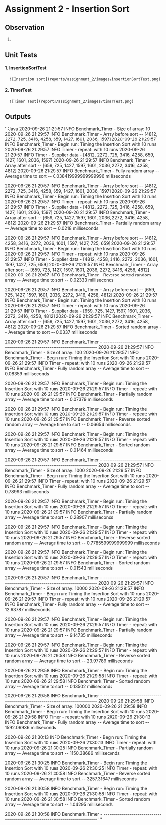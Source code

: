 # Assignment 2 - Insertion Sort

## Observation
1. 

## Unit Tests
#### 1. InsertionSortTest
      ![Insertion sort](reports/assignment_2/images/insertionSortTest.png)
#### 2. TimerTest
      ![Timer Test](reports/assignment_2/images/timerTest.png)

## Outputs
'''Java
2020-09-26 21:29:57 INFO  Benchmark_Timer - Size of array: 10
2020-09-26 21:29:57 INFO  Benchmark_Timer - Array before sort -- [4812, 2272, 725, 3416, 4258, 659, 1427, 1601, 2036, 1597]
2020-09-26 21:29:57 INFO  Benchmark_Timer - Begin run: Timing the Insertion Sort with 10 runs
2020-09-26 21:29:57 INFO  Timer - repeat: with 10 runs
2020-09-26 21:29:57 INFO  Timer - Supplier data - [4812, 2272, 725, 3416, 4258, 659, 1427, 1601, 2036, 1597]
2020-09-26 21:29:57 INFO  Benchmark_Timer - Array after sort -- [659, 725, 1427, 1597, 1601, 2036, 2272, 3416, 4258, 4812]
2020-09-26 21:29:57 INFO  Benchmark_Timer - Fully random array -- Average time to sort -- 0.038419999999999996 milliseconds

2020-09-26 21:29:57 INFO  Benchmark_Timer - Array before sort -- [4812, 2272, 725, 3416, 4258, 659, 1427, 1601, 2036, 1597]
2020-09-26 21:29:57 INFO  Benchmark_Timer - Begin run: Timing the Insertion Sort with 10 runs
2020-09-26 21:29:57 INFO  Timer - repeat: with 10 runs
2020-09-26 21:29:57 INFO  Timer - Supplier data - [4812, 2272, 725, 3416, 4258, 659, 1427, 1601, 2036, 1597]
2020-09-26 21:29:57 INFO  Benchmark_Timer - Array after sort -- [659, 725, 1427, 1597, 1601, 2036, 2272, 3416, 4258, 4812]
2020-09-26 21:29:57 INFO  Benchmark_Timer - Partially random array -- Average time to sort -- 0.0218 milliseconds

2020-09-26 21:29:57 INFO  Benchmark_Timer - Array before sort -- [4812, 4258, 3416, 2272, 2036, 1601, 1597, 1427, 725, 659]
2020-09-26 21:29:57 INFO  Benchmark_Timer - Begin run: Timing the Insertion Sort with 10 runs
2020-09-26 21:29:57 INFO  Timer - repeat: with 10 runs
2020-09-26 21:29:57 INFO  Timer - Supplier data - [4812, 4258, 3416, 2272, 2036, 1601, 1597, 1427, 725, 659]
2020-09-26 21:29:57 INFO  Benchmark_Timer - Array after sort -- [659, 725, 1427, 1597, 1601, 2036, 2272, 3416, 4258, 4812]
2020-09-26 21:29:57 INFO  Benchmark_Timer - Reverse sorted random array -- Average time to sort -- 0.02333 milliseconds

2020-09-26 21:29:57 INFO  Benchmark_Timer - Array before sort -- [659, 725, 1427, 1597, 1601, 2036, 2272, 3416, 4258, 4812]
2020-09-26 21:29:57 INFO  Benchmark_Timer - Begin run: Timing the Insertion Sort with 10 runs
2020-09-26 21:29:57 INFO  Timer - repeat: with 10 runs
2020-09-26 21:29:57 INFO  Timer - Supplier data - [659, 725, 1427, 1597, 1601, 2036, 2272, 3416, 4258, 4812]
2020-09-26 21:29:57 INFO  Benchmark_Timer - Array after sort -- [659, 725, 1427, 1597, 1601, 2036, 2272, 3416, 4258, 4812]
2020-09-26 21:29:57 INFO  Benchmark_Timer - Sorted random array -- Average time to sort -- 0.0337 milliseconds

2020-09-26 21:29:57 INFO  Benchmark_Timer - ---------------------------------------------------------------------------
2020-09-26 21:29:57 INFO  Benchmark_Timer - Size of array: 100
2020-09-26 21:29:57 INFO  Benchmark_Timer - Begin run: Timing the Insertion Sort with 10 runs
2020-09-26 21:29:57 INFO  Timer - repeat: with 10 runs
2020-09-26 21:29:57 INFO  Benchmark_Timer - Fully random array -- Average time to sort -- 0.08359 milliseconds

2020-09-26 21:29:57 INFO  Benchmark_Timer - Begin run: Timing the Insertion Sort with 10 runs
2020-09-26 21:29:57 INFO  Timer - repeat: with 10 runs
2020-09-26 21:29:57 INFO  Benchmark_Timer - Partially random array -- Average time to sort -- 0.07379 milliseconds

2020-09-26 21:29:57 INFO  Benchmark_Timer - Begin run: Timing the Insertion Sort with 10 runs
2020-09-26 21:29:57 INFO  Timer - repeat: with 10 runs
2020-09-26 21:29:57 INFO  Benchmark_Timer - Reverse sorted random array -- Average time to sort -- 0.06654 milliseconds

2020-09-26 21:29:57 INFO  Benchmark_Timer - Begin run: Timing the Insertion Sort with 10 runs
2020-09-26 21:29:57 INFO  Timer - repeat: with 10 runs
2020-09-26 21:29:57 INFO  Benchmark_Timer - Sorted random array -- Average time to sort -- 0.01464 milliseconds

2020-09-26 21:29:57 INFO  Benchmark_Timer - ---------------------------------------------------------------------------
2020-09-26 21:29:57 INFO  Benchmark_Timer - Size of array: 1000
2020-09-26 21:29:57 INFO  Benchmark_Timer - Begin run: Timing the Insertion Sort with 10 runs
2020-09-26 21:29:57 INFO  Timer - repeat: with 10 runs
2020-09-26 21:29:57 INFO  Benchmark_Timer - Fully random array -- Average time to sort -- 0.78993 milliseconds

2020-09-26 21:29:57 INFO  Benchmark_Timer - Begin run: Timing the Insertion Sort with 10 runs
2020-09-26 21:29:57 INFO  Timer - repeat: with 10 runs
2020-09-26 21:29:57 INFO  Benchmark_Timer - Partially random array -- Average time to sort -- 0.28907 milliseconds

2020-09-26 21:29:57 INFO  Benchmark_Timer - Begin run: Timing the Insertion Sort with 10 runs
2020-09-26 21:29:57 INFO  Timer - repeat: with 10 runs
2020-09-26 21:29:57 INFO  Benchmark_Timer - Reverse sorted random array -- Average time to sort -- 0.7785599999999999 milliseconds

2020-09-26 21:29:57 INFO  Benchmark_Timer - Begin run: Timing the Insertion Sort with 10 runs
2020-09-26 21:29:57 INFO  Timer - repeat: with 10 runs
2020-09-26 21:29:57 INFO  Benchmark_Timer - Sorted random array -- Average time to sort -- 0.01543 milliseconds

2020-09-26 21:29:57 INFO  Benchmark_Timer - ---------------------------------------------------------------------------
2020-09-26 21:29:57 INFO  Benchmark_Timer - Size of array: 10000
2020-09-26 21:29:57 INFO  Benchmark_Timer - Begin run: Timing the Insertion Sort with 10 runs
2020-09-26 21:29:57 INFO  Timer - repeat: with 10 runs
2020-09-26 21:29:57 INFO  Benchmark_Timer - Fully random array -- Average time to sort -- 12.63787 milliseconds

2020-09-26 21:29:57 INFO  Benchmark_Timer - Begin run: Timing the Insertion Sort with 10 runs
2020-09-26 21:29:57 INFO  Timer - repeat: with 10 runs
2020-09-26 21:29:57 INFO  Benchmark_Timer - Partially random array -- Average time to sort -- 9.14735 milliseconds

2020-09-26 21:29:57 INFO  Benchmark_Timer - Begin run: Timing the Insertion Sort with 10 runs
2020-09-26 21:29:57 INFO  Timer - repeat: with 10 runs
2020-09-26 21:29:58 INFO  Benchmark_Timer - Reverse sorted random array -- Average time to sort -- 23.97789 milliseconds

2020-09-26 21:29:58 INFO  Benchmark_Timer - Begin run: Timing the Insertion Sort with 10 runs
2020-09-26 21:29:58 INFO  Timer - repeat: with 10 runs
2020-09-26 21:29:58 INFO  Benchmark_Timer - Sorted random array -- Average time to sort -- 0.13502 milliseconds

2020-09-26 21:29:58 INFO  Benchmark_Timer - ---------------------------------------------------------------------------
2020-09-26 21:29:58 INFO  Benchmark_Timer - Size of array: 100000
2020-09-26 21:29:58 INFO  Benchmark_Timer - Begin run: Timing the Insertion Sort with 10 runs
2020-09-26 21:29:58 INFO  Timer - repeat: with 10 runs
2020-09-26 21:30:13 INFO  Benchmark_Timer - Fully random array -- Average time to sort -- 1592.06936 milliseconds

2020-09-26 21:30:13 INFO  Benchmark_Timer - Begin run: Timing the Insertion Sort with 10 runs
2020-09-26 21:30:13 INFO  Timer - repeat: with 10 runs
2020-09-26 21:30:25 INFO  Benchmark_Timer - Partially random array -- Average time to sort -- 1150.38686 milliseconds

2020-09-26 21:30:25 INFO  Benchmark_Timer - Begin run: Timing the Insertion Sort with 10 runs
2020-09-26 21:30:25 INFO  Timer - repeat: with 10 runs
2020-09-26 21:30:58 INFO  Benchmark_Timer - Reverse sorted random array -- Average time to sort -- 3257.31647 milliseconds

2020-09-26 21:30:58 INFO  Benchmark_Timer - Begin run: Timing the Insertion Sort with 10 runs
2020-09-26 21:30:58 INFO  Timer - repeat: with 10 runs
2020-09-26 21:30:58 INFO  Benchmark_Timer - Sorted random array -- Average time to sort -- 1.04295 milliseconds

2020-09-26 21:30:58 INFO  Benchmark_Timer - ---------------------------------------------------------------------------
'''